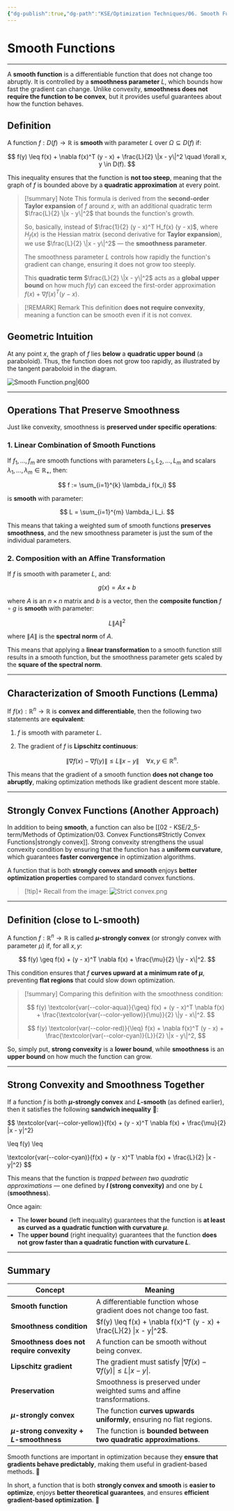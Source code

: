 ```yaml
---
{"dg-publish":true,"dg-path":"KSE/Optimization Techniques/06. Smooth Functions.md","permalink":"/kse/optimization-techniques/06-smooth-functions/","tags":["kse","math/calculus"],"created":"2025-03-09T14:48:22.157+02:00","updated":"2025-03-09T17:49:37.206+02:00"}
---
```



# Smooth Functions

---

A **smooth function** is a differentiable function that does not change too abruptly. It is controlled by a **smoothness parameter** $L$, which bounds how fast the gradient can change. Unlike convexity, **smoothness does not require the function to be convex**, but it provides useful guarantees about how the function behaves.

## Definition

A function $f: D(f) \to \mathbb{R}$ is **smooth** with parameter $L$ over $\Omega \subseteq D(f)$ if:

$$
f(y) \leq f(x) + \nabla f(x)^T (y - x) + \frac{L}{2} \|x - y\|^2 \quad \forall x, y \in D(f).
$$

This inequality ensures that the function is **not too steep**, meaning that the graph of $f$ is bounded above by a **quadratic approximation** at every point.

> [!summary] Note
> This formula is derived from the **second-order Taylor expansion** of $f$ around $x$, with an additional quadratic term $\frac{L}{2} \|x - y\|^2$ that bounds the function's growth.
>
> So, basically, instead of $\frac{1}{2} (y - x)^T H_f(x) (y - x)$, where $H_f(x)$ is the Hessian matrix (second derivative for **Taylor expansion**), we use $\frac{L}{2} \|x - y\|^2$  —  the **smoothness parameter**.
>
> The smoothness parameter $L$ controls how rapidly the function's gradient can change, ensuring it does not grow too steeply.
>
> This **quadratic term** $\frac{L}{2} \|x - y\|^2$ acts as a **global upper bound** on how much $f(y)$ can exceed the first-order approximation $f(x) + \nabla f(x)^T (y - x)$.

> [!REMARK] Remark
> This definition **does not require convexity**, meaning a function can be smooth even if it is not convex.

## Geometric Intuition

At any point $x$, the graph of $f$ lies **below** a **quadratic upper bound** (a paraboloid). Thus, the function does not grow too rapidly, as illustrated by the tangent paraboloid in the diagram.

![Smooth Function.png|600](/img/user/assets/img/Smooth%20Function.png)

---

## Operations That Preserve Smoothness

Just like convexity, smoothness is **preserved under specific operations**:

### 1. Linear Combination of Smooth Functions

If $f_1, \dots, f_m$ are smooth functions with parameters $L_1, L_2, \dots, L_m$ and scalars $\lambda_1, \dots, \lambda_m \in \mathbb{R}_+$, then:

$$
f := \sum_{i=1}^{k} \lambda_i f(x_i)
$$

is **smooth** with parameter:

$$
L = \sum_{i=1}^{m} \lambda_i L_i.
$$

This means that taking a weighted sum of smooth functions **preserves smoothness**, and the new smoothness parameter is just the sum of the individual parameters.

### 2. Composition with an Affine Transformation

If $f$ is smooth with parameter $L$, and:

$$
g(x) = Ax + b
$$

where $A$ is an $n \times n$ matrix and $b$ is a vector, then the **composite function** $f \circ g$ is **smooth** with parameter:

$$
L \|A\|^2
$$

where $\|A\|$ is the **spectral norm** of $A$.

This means that applying a <strong><span style="color: var(--color-purple);">linear transformation</span></strong> to a smooth function still results in a smooth function, but the smoothness parameter gets scaled by the <strong><span style="color: var(--color-aqua);">square of the spectral norm</span></strong>.

---

## Characterization of Smooth Functions (Lemma)

If $f(x): \mathbb{R}^n \to \mathbb{R}$ is **convex and differentiable**, then the following two statements are **equivalent**:

1. $f$ is smooth with parameter $L$.
2. The gradient of $f$ is **Lipschitz continuous**:

   $$
   \|\nabla f(x) - \nabla f(y)\| \leq L \|x - y\| \quad \forall x, y \in \mathbb{R}^n.
   $$

This means that the gradient of a smooth function <strong><span style="color: var(--color-aqua);">does not change too abruptly</span></strong>, making optimization methods like gradient descent more stable.

---

## Strongly Convex Functions (Another Approach)

In addition to being **smooth**, a function can also be [[02 - KSE/2_5-term/Methods of Optimization/03. Convex Functions#Strictly Convex Functions\|strongly convex]]. Strong convexity strengthens the usual convexity condition by ensuring that the function has a **uniform curvature**, which guarantees **faster convergence** in optimization algorithms.

A function that is both **strongly convex and smooth** enjoys <strong><span style="color: var(--color-aqua);">better optimization properties</span></strong> compared to standard convex functions.

> [!tip]+ Recall from the image:
> ![Strict convex.png](/img/user/assets/img/Strict%20convex.png)

---

## Definition (close to L-smooth)

A function $f: \mathbb{R}^n \to \mathbb{R}$ is called **$\mu$-strongly convex** (or strongly сonvex with parameter $\mu$) if, for all $x, y$:

$$
f(y) \geq f(x) + (y - x)^T \nabla f(x) + \frac{\mu}{2} \|y - x\|^2.
$$

This condition ensures that $f$ **curves upward at a minimum rate of $\mu$**, preventing <strong><span style="color: var(--color-cyan);">flat regions</span></strong> that could slow down optimization.

> [!summary] Comparing this definition with the smoothness condition:
>
> $$
> f(y) \textcolor{var(--color-aqua)}{\geq} f(x) + (y - x)^T \nabla f(x) + \frac{\textcolor{var(--color-yellow)}{\mu}}{2} \|y - x\|^2.
> $$
>
> $$
> f(y) \textcolor{var(--color-red)}{\leq} f(x) + \nabla f(x)^T (y - x) + \frac{\textcolor{var(--color-cyan)}{L}}{2} \|x - y\|^2,
> $$

So, simply put, **strong convexity** is a <strong><span style="color: var(--color-aqua);">lower bound</span></strong>, while <strong><span style="color: var(--color-cyan);">smoothness</span></strong> is an <strong><span style="color: var(--color-red);">upper bound</span></strong> on how much the function can grow.

---

## Strong Convexity and Smoothness Together

If a function $f$ is both **$\mu$-strongly convex** and **$L$-smooth** (as defined earlier), then it satisfies the following **sandwich inequality** 🥪:

$$
\textcolor{var(--color-yellow)}{f(x) + (y - x)^T \nabla f(x) + \frac{\mu}{2} \|x - y\|^2}

\leq
f(y)
\leq

\textcolor{var(--color-cyan)}{f(x) + (y - x)^T \nabla f(x) + \frac{L}{2} \|x - y\|^2}
$$

This means that the function is _trapped between two quadratic approximations_ — one defined by **$l$ (strong convexity)** and one by $L$ (<strong><span style="color: var(--color-cyan);">smoothness</span></strong>).

Once again:

- The <strong><span style="color: var(--color-aqua);">lower bound</span></strong> (left inequality) guarantees that the function is **at least as curved as a quadratic function with curvature $\mu$**.
- The <strong><span style="color: var(--color-red);">upper bound</span></strong> (right inequality) guarantees that the function **does not grow faster than a quadratic function with curvature $L$**.

---

## Summary

| Concept                                   | Meaning                                                                     |
| ----------------------------------------- | --------------------------------------------------------------------------- |
| **Smooth function**                       | A differentiable function whose gradient does not change too fast.          |
| **Smoothness condition**                  | $f(y) \leq f(x) + \nabla f(x)^T (y - x) + \frac{L}{2} \|x - y\|^2$.         |
| **Smoothness does not require convexity** | A function can be smooth without being convex.                              |
| **Lipschitz gradient**                    | The gradient must satisfy $\|\nabla f(x) - \nabla f(y)\| \leq L \|x - y\|$. |
| **Preservation**                          | Smoothness is preserved under weighted sums and affine transformations.     |
| **$\mu$-strongly convex**                   | The function **curves upwards uniformly**, ensuring no flat regions.        |
| **$\mu$-strong convexity + $L$-smoothness** | The function is **bounded between two quadratic approximations**.           |

Smooth functions are important in optimization because they **ensure that gradients behave predictably**, making them useful in gradient-based methods. 🚀

In short, a function that is both **strongly convex and smooth** is **easier to optimize**, enjoys **better theoretical guarantees**, and ensures **efficient gradient-based optimization**. 🚀

